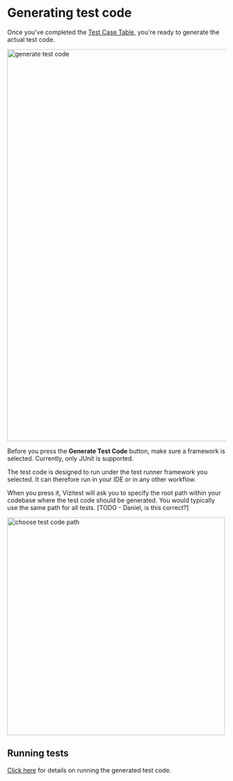 # Generating test code
Once you've completed the [Test Case Table](test-case-table.md), you're ready to generate the actual test code.


<img src="test-case-table-generate-code.png" alt="generate test code" width="900"/>

Before you press the **Generate Test Code** button, make sure a framework is selected. Currently, only JUnit is supported. 

The test code is designed to run under the test runner framework you selected. It can therefore run in your IDE or in any other workflow.

When you press it, Vizitest will ask you to specify the root path within your codebase where the test code should be generated. You would typically use the same path for all tests. [TODO - Daniel, is this correct?]

<img src="test-case-table-generate-code-dialog.png" alt="choose test code path" width="500"/>

## Running tests
[Click here](run-test.md) for details on running the generated test code.

